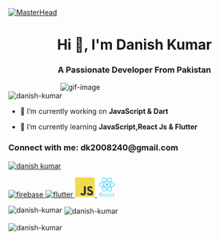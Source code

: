 
[![MasterHead](https://1.bp.blogspot.com/-7A4WynwLsMw/XbBpCXG8fHI/AAAAAAAAMt4/uOa1bpLskYgrwGbllhSu2SDj_Mig8SXJQCLcBGAsYHQ/s1600/2000_600px.gif)](https://rishavchanda.io)
<h1 align="center">Hi 👋, I'm Danish Kumar</h1>
<h3 align="center">A Passionate Developer From Pakistan</h3>
<img align="right" width="400" src="https://user-images.githubusercontent.com/55389276/140866485-8fb1c876-9a8f-4d6a-98dc-08c4981eaf70.gif" alt="gif-image">
<p align="left"> <img src="https://komarev.com/ghpvc/?username=danish-kumar&label=Profile%20views&color=0e75b6&style=flat" alt="danish-kumar" /> </p>

- 🔭 I’m currently working on **JavaScript & Dart**

- 🌱 I’m currently learning **JavaScript,React Js & Flutter**

<h3 align="left">Connect with me: dk2008240@gmail.com</h3>
<p align="left">
<a href="https://fb.com/danish kumar" target="blank"><img align="center" src="https://raw.githubusercontent.com/rahuldkjain/github-profile-readme-generator/master/src/images/icons/Social/facebook.svg" alt="danish kumar" height="30" width="40" /></a>
</p>

<p align="left"> <a href="https://firebase.google.com/" target="_blank" rel="noreferrer"> <img src="https://www.vectorlogo.zone/logos/firebase/firebase-icon.svg" alt="firebase" width="40" height="40"/> </a> <a href="https://flutter.dev" target="_blank" rel="noreferrer"> <img src="https://www.vectorlogo.zone/logos/flutterio/flutterio-icon.svg" alt="flutter" width="40" height="40"/> </a> <a href="https://developer.mozilla.org/en-US/docs/Web/JavaScript" target="_blank" rel="noreferrer"> <img src="https://raw.githubusercontent.com/devicons/devicon/master/icons/javascript/javascript-original.svg" alt="javascript" width="40" height="40"/> </a> <a href="https://reactjs.org/" target="_blank" rel="noreferrer"> <img src="https://raw.githubusercontent.com/devicons/devicon/master/icons/react/react-original-wordmark.svg" alt="react" width="40" height="40"/> </a> </p>

<p><img align="left" src="https://github-readme-stats.vercel.app/api/top-langs?username=danish-kumar&show_icons=true&locale=en&layout=compact" alt="danish-kumar" /></p>

<p>&nbsp;<img align="center" src="https://github-readme-stats.vercel.app/api?username=danish-kumar&show_icons=true&locale=en" alt="danish-kumar" /></p>

<p><img align="center" src="https://github-readme-streak-stats.herokuapp.com/?user=danish-kumar&" alt="danish-kumar" /></p>

